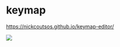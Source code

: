
# keymap
https://nickcoutsos.github.io/keymap-editor/












<img src="keymap-drawer/sofle.svg" >

